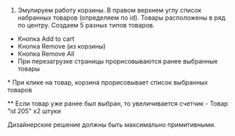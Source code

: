 
1) Эмулируем работу корзины. В правом верхнем углу список набранных товаров (определяем по id).
Товары расположены в ряд по центру. Создаем 5 разных типов товаров.

+ Кнопка Add to cart
+ Кнопка Remove (из корзины)
+ Кнопка Remove All
+ При перезагрузке страницы прорисовываются ранее выбранные товары 


\* При клике на товар, корзина прорисовывает список выбранных товаров

\** Если товар уже ранее был выбран, то увеличивается счетчик - Товар "id 205" x2 штуки

Дизайнерские решение должны быть максимально примитивными.


